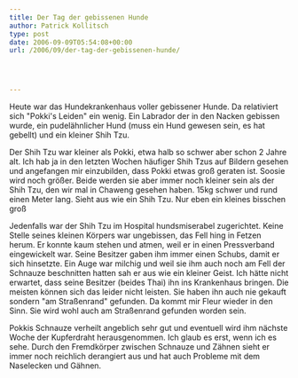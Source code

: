 ```yaml
---
title: Der Tag der gebissenen Hunde
author: Patrick Kollitsch
type: post
date: 2006-09-09T05:54:08+00:00
url: /2006/09/der-tag-der-gebissenen-hunde/




---
```

Heute war das Hundekrankenhaus voller gebissener Hunde. Da relativiert sich "Pokki's Leiden" ein wenig. Ein Labrador der in den Nacken gebissen wurde, ein pudelähnlicher Hund (muss ein Hund gewesen sein, es hat gebellt) und ein kleiner Shih Tzu. 

Der Shih Tzu war kleiner als Pokki, etwa halb so schwer aber schon 2 Jahre alt. Ich hab ja in den letzten Wochen häufiger Shih Tzus auf Bildern gesehen und angefangen mir einzubilden, dass Pokki etwas groß geraten ist. Soosie wird noch größer. Beide werden sie aber immer noch kleiner sein als der Shih Tzu, den wir mal in Chaweng gesehen haben. 15kg schwer und rund einen Meter lang. Sieht aus wie ein Shih Tzu. Nur eben ein kleines bisschen groß

Jedenfalls war der Shih Tzu im Hospital hundsmiserabel zugerichtet. Keine Stelle seines kleinen Körpers war ungebissen, das Fell hing in Fetzen herum. Er konnte kaum stehen und atmen, weil er in einen Pressverband eingewickelt war. Seine Besitzer gaben ihm immer einen Schubs, damit er sich hinsetzte. Ein Auge war milchig und weil sie ihm auch noch am Fell der Schnauze beschnitten hatten sah er aus wie ein kleiner Geist. Ich hätte nicht erwartet, dass seine Besitzer (beides Thai) ihn ins Krankenhaus bringen. Die meisten können sich das leider nicht leisten. Sie haben ihn auch nie gekauft sondern "am Straßenrand" gefunden. Da kommt mir Fleur wieder in den Sinn. Sie wird wohl auch am Straßenrand gefunden worden sein. 

Pokkis Schnauze verheilt angeblich sehr gut und eventuell wird ihm nächste Woche der Kupferdraht herausgenommen. Ich glaub es erst, wenn ich es sehe. Durch den Fremdkörper zwischen Schnauze und Zähnen sieht er immer noch reichlich derangiert aus und hat auch Probleme mit dem Naselecken und Gähnen.
